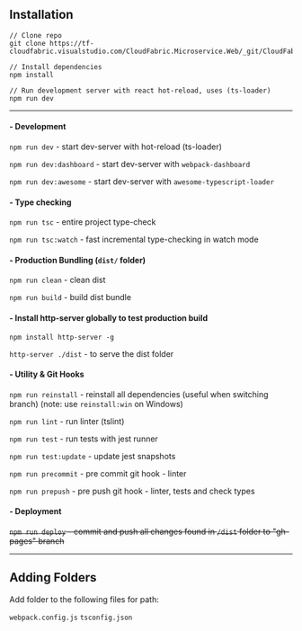 ## Installation

```
// Clone repo
git clone https://tf-cloudfabric.visualstudio.com/CloudFabric.Microservice.Web/_git/CloudFabric.Microservice.Web

// Install dependencies
npm install

// Run development server with react hot-reload, uses (ts-loader)
npm run dev
```

---


#### - Development

`npm run dev` - start dev-server with hot-reload (ts-loader)

`npm run dev:dashboard` - start dev-server with `webpack-dashboard`

`npm run dev:awesome` - start dev-server with `awesome-typescript-loader`

#### - Type checking

`npm run tsc` - entire project type-check

`npm run tsc:watch` - fast incremental type-checking in watch mode

#### - Production Bundling (`dist/` folder)

`npm run clean` - clean dist

`npm run build` - build dist bundle

#### - Install http-server globally to test production build

`npm install http-server -g` 

`http-server ./dist` - to serve the dist folder

#### - Utility & Git Hooks

`npm run reinstall` - reinstall all dependencies (useful when switching branch) (note: use `reinstall:win` on Windows)

`npm run lint` - run linter (tslint)

`npm run test` - run tests with jest runner

`npm run test:update` - update jest snapshots

`npm run precommit` - pre commit git hook - linter

`npm run prepush` - pre push git hook - linter, tests and check types

#### - Deployment

~~`npm run deploy` - commit and push all changes found in `/dist` folder to "gh-pages" branch~~

---

## Adding Folders

Add folder to the following files for path:

`webpack.config.js`
`tsconfig.json`
